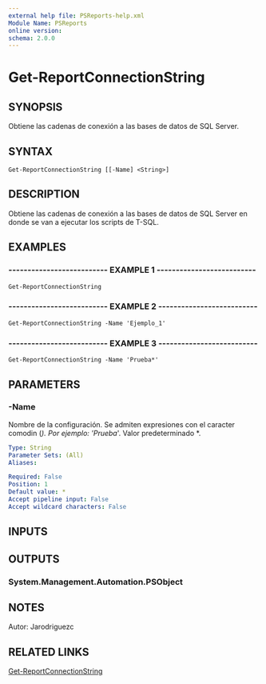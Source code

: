 ```yaml
---
external help file: PSReports-help.xml
Module Name: PSReports
online version: 
schema: 2.0.0
---
```


# Get-ReportConnectionString

## SYNOPSIS
Obtiene las cadenas de conexión a las bases de datos de SQL Server.

## SYNTAX

```
Get-ReportConnectionString [[-Name] <String>]
```

## DESCRIPTION
Obtiene las cadenas de conexión a las bases de datos de SQL Server en donde se van a ejecutar los scripts de T-SQL.

## EXAMPLES

### -------------------------- EXAMPLE 1 --------------------------
```
Get-ReportConnectionString
```

### -------------------------- EXAMPLE 2 --------------------------
```
Get-ReportConnectionString -Name 'Ejemplo_1'
```

### -------------------------- EXAMPLE 3 --------------------------
```
Get-ReportConnectionString -Name 'Prueba*'
```

## PARAMETERS

### -Name
Nombre de la configuración.
Se admiten expresiones con el caracter comodin (*).
Por ejemplo: 'Prueba*'.
Valor predeterminado *.

```yaml
Type: String
Parameter Sets: (All)
Aliases: 

Required: False
Position: 1
Default value: *
Accept pipeline input: False
Accept wildcard characters: False
```

## INPUTS

## OUTPUTS

### System.Management.Automation.PSObject

## NOTES
Autor: Jarodriguezc

## RELATED LINKS

[Get-ReportConnectionString](https://github.com/AlexRodriguez122/PSReports/blob/master/GetConfig/Get-ReportConnectionString.md)

